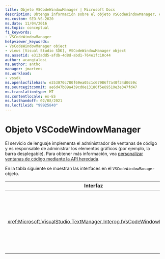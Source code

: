 ```yaml
---
title: Objeto VSCodeWindowManager | Microsoft Docs
description: Obtenga información sobre el objeto VSCodeWindowManager, que es responsable de administrar los elementos gráficos, por ejemplo, la barra desplegable.
ms.custom: SEO-VS-2020
ms.date: 11/04/2016
ms.topic: conceptual
f1_keywords:
- VSCodeWindowManager
helpviewer_keywords:
- VsCodeWindowManager object
- views [Visual Studio SDK], VSCodeWindowManager object
ms.assetid: e313add5-afdb-4d8d-abd1-764e1fc10c44
author: acangialosi
ms.author: anthc
manager: jmartens
ms.workload:
- vssdk
ms.openlocfilehash: e353070c780f69ea05c1c67986f7a40f34d0659c
ms.sourcegitcommit: ae6d47b09a439cd0e13180f5e89510e3e347fd47
ms.translationtype: MT
ms.contentlocale: es-ES
ms.lasthandoff: 02/08/2021
ms.locfileid: "99925840"
---
```

# <a name="vscodewindowmanager-object"></a>Objeto VSCodeWindowManager

El servicio de lenguaje implementa el administrador de ventanas de código y es responsable de administrar los elementos gráficos (por ejemplo, la barra desplegable). Para obtener más información, vea [personalizar ventanas de código mediante la API heredada](/previous-versions/visualstudio/visual-studio-2015/extensibility/customizing-code-windows-by-using-the-legacy-api?preserve-view=true&view=vs-2015).

En la tabla siguiente se muestran las interfaces en el `VSCodeWindowManager` objeto.

|Interfaz|Descripción|
|---------------|-----------------|
|<xref:Microsoft.VisualStudio.TextManager.Interop.IVsCodeWindowManager>|Permite agregar o quitar elementos gráficos (como barras desplegables) en una ventana de código.|